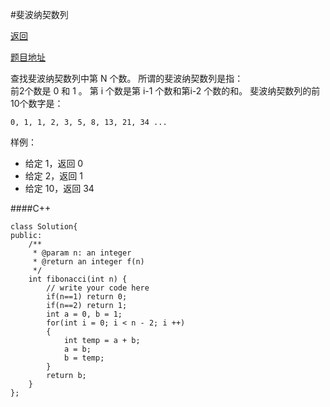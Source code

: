 ﻿#斐波纳契数列

[返回]()


[题目地址](http://www.lintcode.com/zh-cn/problem/fibonacci/)

查找斐波纳契数列中第 N 个数。
所谓的斐波纳契数列是指：  
前2个数是 0 和 1 。
第 i 个数是第 i-1 个数和第i-2 个数的和。
斐波纳契数列的前10个数字是：

```
0, 1, 1, 2, 3, 5, 8, 13, 21, 34 ...
```

样例：  
* 给定 1，返回 0  
* 给定 2，返回 1  
* 给定 10，返回 34  

####C++
```
class Solution{
public:
    /**
     * @param n: an integer
     * @return an integer f(n)
     */
    int fibonacci(int n) {
        // write your code here
        if(n==1) return 0;
        if(n==2) return 1;
        int a = 0, b = 1;
        for(int i = 0; i < n - 2; i ++)
        {
            int temp = a + b;
            a = b;
            b = temp;
        }
        return b;
    }
};

```
